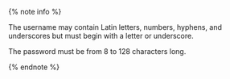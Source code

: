 {% note info %}

The username may contain Latin letters, numbers, hyphens, and underscores but must begin with a letter or underscore.


The password must be from 8 to 128 characters long.


{% endnote %}
